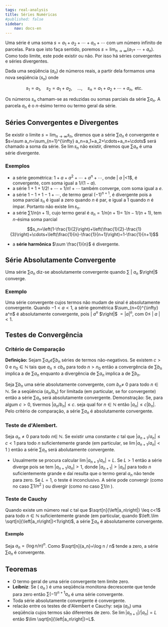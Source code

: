```yaml
---
tags: real-analysis
title: Séries Numéricas
#published: false
sidebar:
    nav: docs-en
---
```


Uma série é uma soma $s=a_1+a_2+\cdots+a_n+\cdots$ com um número infinito de parcelas. Para que isto faça sentido, poremos $s=\lim _{n \rightarrow \infty}\left(a_1+\right.$ $\left.\cdots+a_n\right)$. Como todo limite, este pode existir ou não. Por isso há séries convergentes e séries divergentes. 

Dada uma seqüência $\left(a_n\right)$ de números reais, a partir dela formamos uma nova seqüência $\left(s_n\right)$ onde

$$s_1=a_1, \quad s_2=a_1+a_2, \quad \ldots, \quad s_n=a_1+a_2+\cdots+a_n, \text { etc. }$$

Os números $s_n$ chamam-se as reduzidas ou somas parciais da série $\sum a_n$. A parcela $a_n$ é o $n$-ésimo termo ou termo geral da série.

## Séries Convergentes e Divergentes

Se existir o limite $s= \lim_{n \rightarrow \infty} s_n$, diremos que a série $\sum a_n$ é convergente e $s=\sum a_n=\sum_{n=1}^{\infty} a_n=a_1+a_2+\cdots+a_n+\cdots$ será chamado a soma da série. Se $\lim s_n$ não existir, diremos que $\sum a_n$ é uma série divergente.

### Exemplos

-  a série geométrica: $1+a+a^2+\cdots+a^n+\cdots$, onde $|$ $a$ $|$<1$, é convergente, com soma igual a $1 /(1-a)$.
-  a série $1+1+1 / 2 !+\cdots+1 / n !+\cdots$ também converge, com soma igual a $e$.
-  a série $1-1+1-1+\cdots$, de termo geral $(-1)^{n+1}$, é divergente pois a soma parcial $s_n$ é igual a zero quando $n$ é par, e igual a 1 quando $n$ é ímpar. Portanto não existe $\lim s_n$.
-  a série $\sum 1 / n(n+1)$, cujo termo geral é $a_n=1 / n(n+1)=$ $1 / n-1 /(n+1)$, tem $n$-ésima soma parcial

$$s_n=\left(1-\frac{1}{2}\right)+\left(\frac{1}{2}-\frac{1}{3}\right)+\cdots+\left(\frac{1}{n}-\frac{1}{n+1}\right)=1-\frac{1}{n+1}$$

- a **série harmônica** $\sum \frac{1}{n}$ é divergente.

## Série Absolutamente Convergente

Uma série $\sum a_n$ diz-se absolutamente convergente quando $\sum$ $\left|$ $a_n$ $\right|$ converge.

### Exemplo

Uma série convergente cujos termos não mudam de sinal é absolutamente convergente. Quando $-1 < a < 1$, a série geométrica $\sum_{n=0}^{\infty} a^n$ é absolutamente convergente, pois $\left|$ $a^n$ $\right|$ $=|a|^n$, com $0 \leq$ $|$ $a$ $|$ $< 1$.

## Testes de Convergência

### Critério de Comparação

**Definição:** Sejam $\sum a_n e \sum b_n$ séries de termos não-negativos. Se existem $c>0$ e $n_0 \in \mathbb{N}$ tais que $a_n \leq c b_n$ para todo $n>n_0$ então a convergência de $\sum b_n$ implica a de $\sum a_n$ enquanto a divergência de $\sum a_n$ implica a de $\sum b_n$.

Seja $\sum b_n$ uma série absolutamente convergente, com $b_n \neq$ 0 para todo $n \in \mathbb{N}$. Se a seqüência $\left(a_n / b_n\right)$ for limitada (em particular, se for convergente) então a série $\sum a_n$ será absolutamente convergente.
Demonstração: Se, para algum $c>0$, tivermos $\left|a_n / b_n\right| \leq c$. seja qual for $n \in \mathbb{N}$ então $\left|a_n\right| \leq c\left|b_n\right|$. Pelo critério de comparação, a série $\sum a_n$ é absolutamente convergente.

### Teste de d'Alembert.

Seja $a_n \neq 0$ para todo $n \in$ $\mathbb{N}$. Se existir uma constante $c$ tal que $\left|a_{n+1} / a_n\right| \leq c<1$ para todo $n$ suficientemente grande (em particular, se $\lim \left|a_{n+1} / a_n\right|<1$ ) então a série $\sum a_n$ será abolutamente convergente.

- Usualmente se procura calcular $\lim \left|a_{n+1} / a_n\right|=L$. Se $L>1$ então a série diverge pois se tem $\left|a_{n+1} / a_n\right|>1$, donde $\left|a_{n+1}\right|>\left|a_n\right|$ para todo $n$ suficientemente grande e daí resulta que o termo geral $a_n$ não tende para zero. Se $L=1$, o teste é inconclusivo. A série pode convergir (como no caso $\sum 1 / n^2$ ) ou divergir (como no caso $\sum 1 / n$ ).
  
### Teste de Cauchy

Quando existe um número real c tal que $\sqrt[n]{\left|a_n\right|} \leq c<1$ para todo $n \in \mathbb{N}$ suficientemente grande (em particular, quando $\left.\lim \sqrt[n]{\left|a_n\right|}<1\right)$, a série $\sum a_n$ é absolutamente convergente.

#### Exemplo

Seja $a_n=(\log n / n)^n$. Como $\sqrt[n]{a_n}=\log n / n$ tende a zero, a série $\sum a_n$ é convergente.

## Teoremas

- O termo geral de uma série convergente tem limite zero.
- **Leibniz**: Se ( $a_n$ ) é uma seqüência monótona decrescente que tende para zero então $\sum(-1)^{n+1} a_n$ é uma série convergente.
- Toda série absolutamente convergente é convergente.
- relacão entre os testes de d'Alembert e Cauchy: seja $\left(a_n\right)$ uma seqüência cujos termos são diferentes de zero. Se $\lim \left|a_{n+1}\right| /\left|a_n\right|=L$ então $\lim \sqrt[n]{\left|a_n\right|}=L$.

